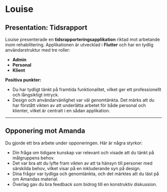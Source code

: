 # Louise

## Presentation: Tidsrapport

Louise presenterade en **tidsrapporteringsapplikation** riktad mot arbetande inom rehabilitering. Applikationen är utvecklad i **Flutter** och har en tydlig användarstruktur med tre roller:

- **Admin**
- **Personal**
- **Klient**

**Positiva punkter:**

- Du har tydligt tänkt på framtida funktionalitet, vilket ger ett professionellt och långsiktigt intryck.
- Design och användarvänlighet var väl genomtänkta. Det märks att du har förstått vikten av att underlätta arbetet för både personal och klienter, vilket är centralt i en sådan applikation.

---

## Opponering mot Amanda

Du gjorde ett bra arbete under opponeringen. Här är några styrkor:

- Din fråga om tidigare kunskap var relevant och visade att du tänkt på målgruppens behov.
- Det var bra att du lyfte fram vikten av att ta hänsyn till personer med särskilda behov, vilket visar på en inkluderande syn på design.
- Dina frågor var tydliga och genomtänkta, och det märktes att du läst på om Amandas material.
- Överlag gav du bra feedback som bidrog till en konstruktiv diskussion.
